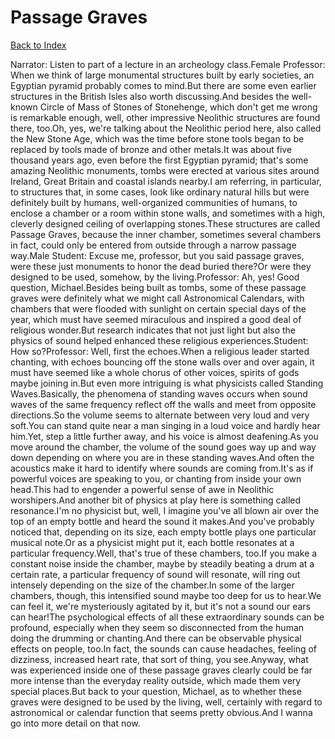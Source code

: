 # Passage Graves
[Back to Index](https://github.com/windows10010/tpoExtractor/blob/master/README.md)

Narrator: Listen to part of a lecture in an archeology class.Female Professor: When we think of large monumental structures built by early societies, an Egyptian pyramid probably comes to mind.But there are some even earlier structures in the British Isles also worth discussing.And besides the well-known Circle of Mass of Stones of Stonehenge, which don't get me wrong is remarkable enough, well, other impressive Neolithic structures are found there, too.Oh, yes, we're talking about the Neolithic period here, also called the New Stone Age, which was the time before stone tools began to be replaced by tools made of bronze and other metals.It was about five thousand years ago, even before the first Egyptian pyramid; that's some amazing Neolithic monuments, tombs were erected at various sites around Ireland, Great Britain and coastal islands nearby.I am referring, in particular, to structures that, in some cases, look like ordinary natural hills but were definitely built by humans, well-organized communities of humans, to enclose a chamber or a room within stone walls, and sometimes with a high, cleverly designed ceiling of overlapping stones.These structures are called Passage Graves, because the inner chamber, sometimes several chambers in fact, could only be entered from outside through a narrow passage way.Male Student: Excuse me, professor, but you said passage graves, were these just monuments to honor the dead buried there?Or were they designed to be used, somehow, by the living.Professor: Ah, yes! Good question, Michael.Besides being built as tombs, some of these passage graves were definitely what we might call Astronomical Calendars, with chambers that were flooded with sunlight on certain special days of the year, which must have seemed miraculous and inspired a good deal of religious wonder.But research indicates that not just light but also the physics of sound helped enhanced these religious experiences.Student: How so?Professor: Well, first the echoes.When a religious leader started chanting, with echoes bouncing off the stone walls over and over again, it must have seemed like a whole chorus of other voices, spirits of gods maybe joining in.But even more intriguing is what physicists called Standing Waves.Basically, the phenomena of standing waves occurs when sound waves of the same frequency reflect off the walls and meet from opposite directions.So the volume seems to alternate between very loud and very soft.You can stand quite near a man singing in a loud voice and hardly hear him.Yet, step a little further away, and his voice is almost deafening.As you move around the chamber, the volume of the sound goes way up and way down depending on where you are in these standing waves.And often the acoustics make it hard to identify where sounds are coming from.It's as if powerful voices are speaking to you, or chanting from inside your own head.This had to engender a powerful sense of awe in Neolithic worshipers.And another bit of physics at play here is something called resonance.I'm no physicist but, well, I imagine you've all blown air over the top of an empty bottle and heard the sound it makes.And you've probably noticed that, depending on its size, each empty bottle plays one particular musical note.Or as a physicist might put it, each bottle resonates at a particular frequency.Well, that's true of these chambers, too.If you make a constant noise inside the chamber, maybe by steadily beating a drum at a certain rate, a particular frequency of sound will resonate, will ring out intensely depending on the size of the chamber.In some of the larger chambers, though, this intensified sound maybe too deep for us to hear.We can feel it, we're mysteriously agitated by it, but it's not a sound our ears can hear!The psychological effects of all these extraordinary sounds can be profound, especially when they seem so disconnected from the human doing the drumming or chanting.And there can be observable physical effects on people, too.In fact, the sounds can cause headaches, feeling of dizziness, increased heart rate, that sort of thing, you see.Anyway, what was experienced inside one of these passage graves clearly could be far more intense than the everyday reality outside, which made them very special places.But back to your question, Michael, as to whether these graves were designed to be used by the living, well, certainly with regard to astronomical or calendar function that seems pretty obvious.And I wanna go into more detail on that now.
 